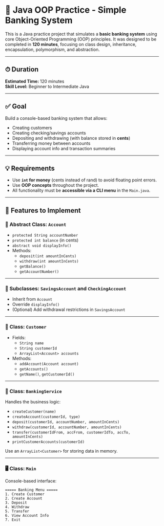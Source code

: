 # 💸 Java OOP Practice - Simple Banking System

This is a Java practice project that simulates a **basic banking system** using core Object-Oriented Programming (OOP) principles. It was designed to be completed in **120 minutes**, focusing on class design, inheritance, encapsulation, polymorphism, and abstraction.

---

## ⏱ Duration

**Estimated Time:** 120 minutes  
**Skill Level:** Beginner to Intermediate Java

---

## ✅ Goal

Build a console-based banking system that allows:

- Creating customers
- Creating checking/savings accounts
- Depositing and withdrawing (with balance stored in **cents**)
- Transferring money between accounts
- Displaying account info and transaction summaries

---

## 💡 Requirements

- Use **`int` for money** (cents instead of rand) to avoid floating point errors.
- Use **OOP concepts** throughout the project.
- All functionality must be **accessible via a CLI menu** in the `Main.java`.

---

## 🔨 Features to Implement

### 📄 Abstract Class: `Account`
- `protected String accountNumber`
- `protected int balance` (in cents)
- `abstract void displayInfo()`
- Methods:
    - `deposit(int amountInCents)`
    - `withdraw(int amountInCents)`
    - `getBalance()`
    - `getAccountNumber()`

---

### 🏦 Subclasses: `SavingsAccount` and `CheckingAccount`
- Inherit from `Account`
- Override `displayInfo()`
- (Optional) Add withdrawal restrictions in `SavingsAccount`

---

### 👤 Class: `Customer`
- Fields:
    - `String name`
    - `String customerId`
    - `ArrayList<Account> accounts`
- Methods:
    - `addAccount(Account account)`
    - `getAccounts()`
    - `getName()`, `getCustomerId()`

---

### 🔁 Class: `BankingService`
Handles the business logic:

- `createCustomer(name)`
- `createAccount(customerId, type)`
- `deposit(customerId, accountNumber, amountInCents)`
- `withdraw(customerId, accountNumber, amountInCents)`
- `transfer(customerIdFrom, accFrom, customerIdTo, accTo, amountInCents)`
- `printCustomerAccounts(customerId)`

Use an `ArrayList<Customer>` for storing data in memory.

---

### 🖥️ Class: `Main`
Console-based interface:

```text
===== Banking Menu =====
1. Create Customer
2. Create Account
3. Deposit
4. Withdraw
5. Transfer
6. View Account Info
7. Exit
